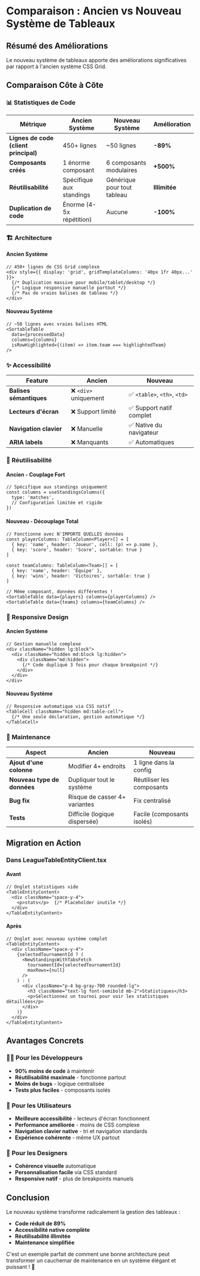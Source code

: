 # Comparaison : Ancien vs Nouveau Système de Tableaux

## Résumé des Améliorations

Le nouveau système de tableaux apporte des améliorations significatives par rapport à l'ancien système CSS Grid.

## Comparaison Côte à Côte

### 📊 **Statistiques de Code**

| Métrique | Ancien Système | Nouveau Système | Amélioration |
|----------|----------------|-----------------|--------------|
| **Lignes de code (client principal)** | 450+ lignes | ~50 lignes | **-89%** |
| **Composants créés** | 1 énorme composant | 6 composants modulaires | **+500%** |
| **Réutilisabilité** | Spécifique aux standings | Générique pour tout tableau | **Illimitée** |
| **Duplication de code** | Énorme (4-5x répétition) | Aucune | **-100%** |

### 🏗️ **Architecture**

#### Ancien Système
```tsx
// 450+ lignes de CSS Grid complexe
<div style={{ display: 'grid', gridTemplateColumns: '40px 1fr 40px...' }}>
  {/* Duplication massive pour mobile/tablet/desktop */}
  {/* Logique responsive manuelle partout */}
  {/* Pas de vraies balises de tableau */}
</div>
```

#### Nouveau Système  
```tsx
// ~50 lignes avec vraies balises HTML
<SortableTable
  data={processedData}
  columns={columns}
  isRowHighlighted={(item) => item.team === highlightedTeam}
/>
```

### ✨ **Accessibilité**

| Feature | Ancien | Nouveau |
|---------|--------|---------|
| **Balises sémantiques** | ❌ `<div>` uniquement | ✅ `<table>`, `<th>`, `<td>` |
| **Lecteurs d'écran** | ❌ Support limité | ✅ Support natif complet |
| **Navigation clavier** | ❌ Manuelle | ✅ Native du navigateur |
| **ARIA labels** | ❌ Manquants | ✅ Automatiques |

### 🎯 **Réutilisabilité**

#### Ancien - Couplage Fort
```tsx
// Spécifique aux standings uniquement
const columns = useStandingsColumns({ 
  type: 'matches',
  // Configuration limitée et rigide
})
```

#### Nouveau - Découplage Total
```tsx
// Fonctionne avec N'IMPORTE QUELLES données
const playerColumns: TableColumn<Player>[] = [
  { key: 'name', header: 'Joueur', cell: (p) => p.name },
  { key: 'score', header: 'Score', sortable: true }
]

const teamColumns: TableColumn<Team>[] = [
  { key: 'name', header: 'Équipe' },
  { key: 'wins', header: 'Victoires', sortable: true }
]

// Même composant, données différentes !
<SortableTable data={players} columns={playerColumns} />
<SortableTable data={teams} columns={teamColumns} />
```

### 📱 **Responsive Design**

#### Ancien Système
```tsx
// Gestion manuelle complexe
<div className="hidden lg:block">
  <div className="hidden md:block lg:hidden">
    <div className="md:hidden">
      {/* Code dupliqué 3 fois pour chaque breakpoint */}
    </div>
  </div>
</div>
```

#### Nouveau Système
```tsx
// Responsive automatique via CSS natif
<TableCell className="hidden md:table-cell">
  {/* Une seule déclaration, gestion automatique */}
</TableCell>
```

### 🔧 **Maintenance**

| Aspect | Ancien | Nouveau |
|--------|--------|---------|
| **Ajout d'une colonne** | Modifier 4+ endroits | 1 ligne dans la config |
| **Nouveau type de données** | Dupliquer tout le système | Réutiliser les composants |
| **Bug fix** | Risque de casser 4+ variantes | Fix centralisé |
| **Tests** | Difficile (logique dispersée) | Facile (composants isolés) |

## Migration en Action

### Dans LeagueTableEntityClient.tsx

#### Avant
```tsx
// Onglet statistiques vide
<TableEntityContent>
  <div className="space-y-4">
    <p>stats</p>  {/* Placeholder inutile */}
  </div>
</TableEntityContent>
```

#### Après  
```tsx
// Onglet avec nouveau système complet
<TableEntityContent>
  <div className="space-y-4">
    {selectedTournamentId ? (
      <NewStandingsWithTabsFetch
        tournamentId={selectedTournamentId}
        maxRows={null}
      />
    ) : (
      <div className="p-4 bg-gray-700 rounded-lg">
        <h3 className="text-lg font-semibold mb-2">Statistiques</h3>
        <p>Sélectionnez un tournoi pour voir les statistiques détaillées</p>
      </div>
    )}
  </div>
</TableEntityContent>
```

## Avantages Concrets

### 👩‍💻 **Pour les Développeurs**
- **90% moins de code** à maintenir
- **Réutilisabilité maximale** - fonctionne partout
- **Moins de bugs** - logique centralisée
- **Tests plus faciles** - composants isolés

### 👥 **Pour les Utilisateurs**  
- **Meilleure accessibilité** - lecteurs d'écran fonctionnent
- **Performance améliorée** - moins de CSS complexe
- **Navigation clavier native** - tri et navigation standards
- **Expérience cohérente** - même UX partout

### 🎨 **Pour les Designers**
- **Cohérence visuelle** automatique
- **Personnalisation facile** via CSS standard
- **Responsive natif** - plus de breakpoints manuels

## Conclusion

Le nouveau système transforme radicalement la gestion des tableaux :
- **Code réduit de 89%** 
- **Accessibilité native complète**
- **Réutilisabilité illimitée**
- **Maintenance simplifiée**

C'est un exemple parfait de comment une bonne architecture peut transformer un cauchemar de maintenance en un système élégant et puissant ! 🚀